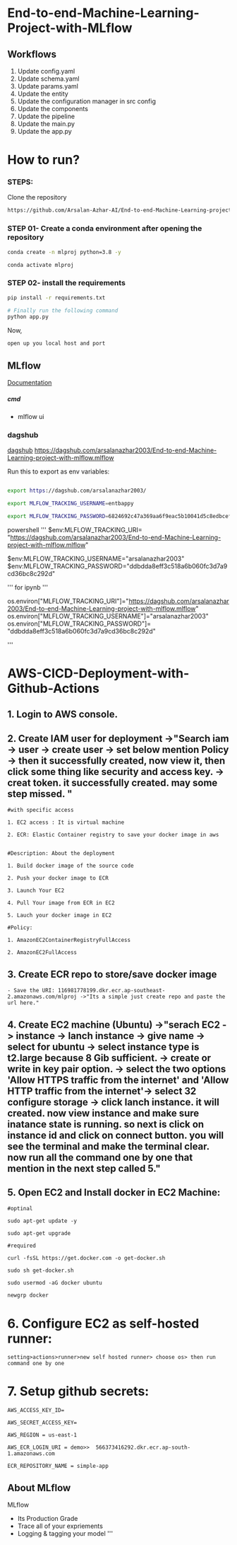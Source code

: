 # End-to-end-Machine-Learning-Project-with-MLflow
 
  
## Workflows

1. Update config.yaml 
2. Update schema.yaml
3. Update params.yaml
4. Update the entity
5. Update the configuration manager in src config
6. Update the components
7. Update the pipeline 
8. Update the main.py
9. Update the app.py



# How to run?
### STEPS:

Clone the repository

```bash
https://github.com/Arsalan-Azhar-AI/End-to-end-Machine-Learning-project-with-mlflow
```
### STEP 01- Create a conda environment after opening the repository

```bash
conda create -n mlproj python=3.8 -y
```

```bash
conda activate mlproj
```


### STEP 02- install the requirements
```bash
pip install -r requirements.txt
```


```bash
# Finally run the following command
python app.py
```

Now,
```bash
open up you local host and port
```



## MLflow

[Documentation](https://mlflow.org/docs/latest/index.html)


##### cmd
- mlflow ui

### dagshub
[dagshub](https://dagshub.com/)
https://dagshub.com/arsalanazhar2003/End-to-end-Machine-Learning-project-with-mlflow.mlflow

Run this to export as env variables:

```bash

export https://dagshub.com/arsalanazhar2003/

export MLFLOW_TRACKING_USERNAME=entbappy 

export MLFLOW_TRACKING_PASSWORD=6824692c47a369aa6f9eac5b10041d5c8edbcef0

```
powershell 
'''
$env:MLFLOW_TRACKING_URI= "https://dagshub.com/arsalanazhar2003/End-to-end-Machine-Learning-project-with-mlflow.mlflow"

$env:MLFLOW_TRACKING_USERNAME="arsalanazhar2003"
$env:MLFLOW_TRACKING_PASSWORD="ddbdda8eff3c518a6b060fc3d7a9cd36bc8c292d"


'''
for ipynb
'''

os.environ["MLFLOW_TRACKING_URI"]="https://dagshub.com/arsalanazhar2003/End-to-end-Machine-Learning-project-with-mlflow.mlflow"
os.environ["MLFLOW_TRACKING_USERNAME"]="arsalanazhar2003"
os.environ["MLFLOW_TRACKING_PASSWORD"]= "ddbdda8eff3c518a6b060fc3d7a9cd36bc8c292d"


'''



# AWS-CICD-Deployment-with-Github-Actions

## 1. Login to AWS console.

## 2. Create IAM user for deployment ->"Search iam -> user -> create user -> set below mention Policy -> then it successfully created, now view it, then click some thing like security and access key. -> creat token. it successfully created. may some step missed. "

	#with specific access

	1. EC2 access : It is virtual machine

	2. ECR: Elastic Container registry to save your docker image in aws


	#Description: About the deployment

	1. Build docker image of the source code

	2. Push your docker image to ECR

	3. Launch Your EC2 

	4. Pull Your image from ECR in EC2

	5. Lauch your docker image in EC2

	#Policy:

	1. AmazonEC2ContainerRegistryFullAccess

	2. AmazonEC2FullAccess

	
## 3. Create ECR repo to store/save docker image
    - Save the URI: 116981778199.dkr.ecr.ap-southeast-2.amazonaws.com/mlproj ->"Its a simple just create repo and paste the url here."

	
## 4. Create EC2 machine (Ubuntu) ->"serach EC2 -> instance -> lanch instance -> give name -> select for ubuntu -> select instance type is t2.large because 8 Gib sufficient. -> create or write in key pair option. -> select the two options 'Allow HTTPS traffic from the internet' and 'Allow HTTP traffic from the internet'-> select 32 configure storage ->  click lanch instance. it will created. now view instance and make sure inatance state is running. so next is click on instance id and click on connect button. you will see the terminal and make the terminal clear. now run all the command one by one that mention in the next step called 5."

## 5. Open EC2 and Install docker in EC2 Machine:
	
	
	#optinal

	sudo apt-get update -y

	sudo apt-get upgrade
	
	#required

	curl -fsSL https://get.docker.com -o get-docker.sh

	sudo sh get-docker.sh

	sudo usermod -aG docker ubuntu

	newgrp docker
	
# 6. Configure EC2 as self-hosted runner:
    setting>actions>runner>new self hosted runner> choose os> then run command one by one


# 7. Setup github secrets:

    AWS_ACCESS_KEY_ID=

    AWS_SECRET_ACCESS_KEY=

    AWS_REGION = us-east-1

    AWS_ECR_LOGIN_URI = demo>>  566373416292.dkr.ecr.ap-south-1.amazonaws.com

    ECR_REPOSITORY_NAME = simple-app




## About MLflow 
MLflow

 - Its Production Grade
 - Trace all of your expriements
 - Logging & tagging your model
'''
